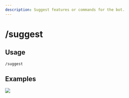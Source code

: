 ```yaml
---
description: Suggest features or commands for the bot.
---
```


# /suggest

## Usage

```
/suggest
```

## Examples

![](https://forkman.vercel.app/_media/examples/suggest-0.png)
